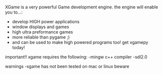 XGame is a very powerful Game development engine.
the engine will enable you to...:
- develop HIGH power applications
- window displays and games
- high ultra preformance games
- more reliable than pygame ;)
- and can be used to make high powered programs too!
get xgamepy today!

important!!
xgame requires the following:
-mingw c++ compiler
-sdl2.0


warnings
-xgame has not been tested on mac or linux beware


